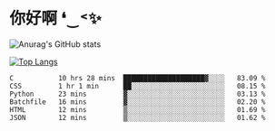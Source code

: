 # 你好啊 ❛‿˂✨

![Anurag's GitHub stats](https://github-readme-stats.vercel.app/api?username=ZombieFly&count_private=true&show_icons=true)

[![Top Langs](https://github-readme-stats.vercel.app/api/top-langs/?username=ZombieFly&layout=compact&count_private=true&hide=Ruby,makefile)](https://github.com/anuraghazra/github-readme-stats)

<!--START_SECTION:waka-->

```text
C           10 hrs 28 mins  ████████████████████▓░░░░   83.09 %
CSS         1 hr 1 min      ██░░░░░░░░░░░░░░░░░░░░░░░   08.15 %
Python      23 mins         ▓░░░░░░░░░░░░░░░░░░░░░░░░   03.13 %
Batchfile   16 mins         ▓░░░░░░░░░░░░░░░░░░░░░░░░   02.20 %
HTML        12 mins         ▒░░░░░░░░░░░░░░░░░░░░░░░░   01.69 %
JSON        12 mins         ▒░░░░░░░░░░░░░░░░░░░░░░░░   01.62 %
```

<!--END_SECTION:waka-->
